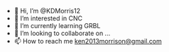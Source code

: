 - 👋 Hi, I’m @KDMorris12
- 👀 I’m interested in CNC
- 🌱 I’m currently learning GRBL
- 💞️ I’m looking to collaborate on ...
- 📫 How to reach me ken2013morrison@gmail.com

<!---
KDMorris12/KDMorris12 I,m working on converting a Taig benchtop lathe to CNC to machine a clock fusee.
--->
